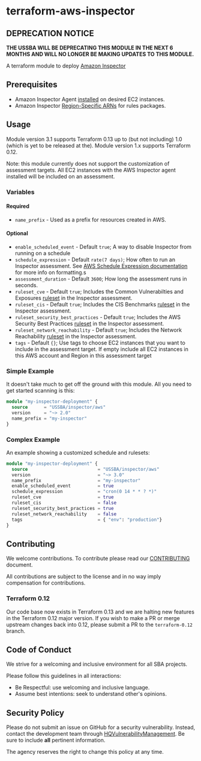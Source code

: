 # terraform-aws-inspector

## **DEPRECATION NOTICE**
**THE USSBA WILL BE DEPRECATING THIS MODULE IN THE NEXT 6 MONTHS AND WILL NO LONGER BE MAKING UPDATES TO THIS MODULE.**

A terraform module to deploy [Amazon Inspector](https://docs.aws.amazon.com/inspector/latest/userguide/inspector_introduction.html)

## Prerequisites

* Amazon Inspector Agent [installed](https://docs.aws.amazon.com/inspector/latest/userguide/inspector_installing-uninstalling-agents.html#install-linux) on desired EC2 instances.
* Amazon Inspector [Region-Specific ARNs](https://docs.aws.amazon.com/inspector/latest/userguide/inspector_rules-arns.html) for rules packages.

## Usage

Module version 3.1 supports Terraform 0.13 up to (but not including) 1.0 (which is yet to be released at the). Module version 1.x supports Terraform 0.12.

Note: this module currently does not support the customization of assessment targets. All EC2 instances with the AWS Inspector agent installed will be included on an assessment.

### Variables

#### Required

* `name_prefix` - Used as a prefix for resources created in AWS.

#### Optional

* `enable_scheduled_event` - Default `true`; A way to disable Inspector from running on a schedule
* `schedule_expression` - Default `rate(7 days)`; How often to run an Inspector assessment. See [AWS Schedule Expression documentation](https://docs.aws.amazon.com/AmazonCloudWatch/latest/events/ScheduledEvents.html) for more info on formatting.s
* `assessment_duration` - Default `3600`; How long the assessment runs in seconds.
* `ruleset_cve` - Default `true`; Includes the Common Vulnerabilties and Exposures [ruleset](https://docs.aws.amazon.com/inspector/latest/userguide/inspector_rule-packages.html) in the Inspector assessment.
* `ruleset_cis` - Default `true`; Includes the CIS Benchmarks [ruleset](https://docs.aws.amazon.com/inspector/latest/userguide/inspector_rule-packages.html) in the Inspector assessment.
* `ruleset_security_best_practices` - Default `true`; Includes the AWS Security Best Practices [ruleset](https://docs.aws.amazon.com/inspector/latest/userguide/inspector_rule-packages.html) in the Inspector assessment.
* `ruleset_network_reachability` - Default `true`; Includes the Network Reachability [ruleset](https://docs.aws.amazon.com/inspector/latest/userguide/inspector_rule-packages.html) in the Inspector assessment.
* `tags` - Default `{}`; Use tags to choose EC2 instances that you want to include in the assessment target. If empty include all EC2 instances in this AWS account and Region in this assessment target

### Simple Example

It doesn't take much to get off the ground with this module. All you need to get started scanning is this:

```terraform
module "my-inspector-deployment" {
  source      = "USSBA/inspector/aws"
  version     = "~> 2.0"
  name_prefix = "my-inspector"
}
```

### Complex Example

An example showing a customized schedule and rulesets:

```terraform
module "my-inspector-deployment" {
  source                          = "USSBA/inspector/aws"
  version                         = "~> 3.0"
  name_prefix                     = "my-inspector"
  enable_scheduled_event          = true
  schedule_expression             = "cron(0 14 * * ? *)"
  ruleset_cve                     = true
  ruleset_cis                     = false
  ruleset_security_best_practices = true
  ruleset_network_reachability    = false
  tags                            = { "env": "production"}
}
```

## Contributing

We welcome contributions.
To contribute please read our [CONTRIBUTING](CONTRIBUTING.md) document.

All contributions are subject to the license and in no way imply compensation for contributions.

### Terraform 0.12

Our code base now exists in Terraform 0.13 and we are halting new features in the Terraform 0.12 major version.  If you wish to make a PR or merge upstream changes back into 0.12, please submit a PR to the `terraform-0.12` branch.

## Code of Conduct

We strive for a welcoming and inclusive environment for all SBA projects.

Please follow this guidelines in all interactions:

* Be Respectful: use welcoming and inclusive language.
* Assume best intentions: seek to understand other's opinions.

## Security Policy

Please do not submit an issue on GitHub for a security vulnerability.
Instead, contact the development team through [HQVulnerabilityManagement](mailto:HQVulnerabilityManagement@sba.gov).
Be sure to include **all** pertinent information.

The agency reserves the right to change this policy at any time.
